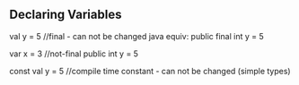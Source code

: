 ## Declaring Variables


val y = 5   //final - can not be changed
java equiv:
    public final int y = 5

var x = 3  //not-final
    public  int y = 5


const val y = 5   //compile time constant - can not be changed (simple types)